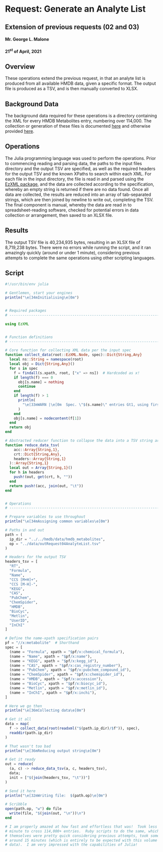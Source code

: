 # Request:  Generate an Analyte List
## Extension of previous requests (02 and 03)
#### Mr. George L. Malone
#### 21<sup>st</sup> of April, 2021


## Overview

These operations extend the previous request, in that an analyte list is
produced from all available HMDB data, given a specific format.  The output
file is produced as a TSV, and is then manually converted to XLSX.


## Background Data

The background data required for these operations is a directory containing the
XML for every HMDB Metabolites entry, numbering over 114,000.  The collection
or generation of these files is documented [here][1] and otherwise provided
[here][2].


## Operations

The Julia programming language was used to perform the operations.  Prior to
commencing reading and parsing data, the paths to the input files directory and
the output TSV are specified, as well as the required headers for the output
TSV and the known XPaths to search within each XML.  For each file in the input
directory, the file is read in and parsed using the [EzXML package][3], and the
data are collected according to the specification, whereby an empty string is
returned if there are no data found.  Once all data are collected, the results
are reduced into an array of tab-separated strings, which are then joined by
newline to write out, completing the TSV.  The final component is manual,
whereby the data are read in to spreadsheet-reading software, checked for
potential errors in data collection or arrangement, then saved to an XLSX file.


## Results

The output TSV file is 40,234,935 bytes, resulting in an XLSX file of 8,719,238
bytes.  There were no errors while running the script, and it ran amazingly
quickly (around or under 1 minute), considering previous attempts to complete
the same operations using other scripting languages.


## Script

```julia
#!/usr/bin/env julia

# Gentlemen, start your engines
println("\e[34mInitialising\e[0m")


# Required packages
# -----------------------------------------------------------------------------

using EzXML


# Function definitions
# -----------------------------------------------------------------------------

# Core function for collecting XML data per the input spec
function collect_data(root::EzXML.Node, spec)::Dict{String,Any}
  local ns::String = namespace(root)
  local obj = Dict{String,Any}()
  for s in spec
    f = findall(s.xpath, root, ["x" => ns])  # Hardcoded as x!
    if length(f) === 0
      obj[s.name] = nothing
      continue
    end
    if length(f) > 1
      println(
        "\e[33mWARN |\e[0m  Spec. \"$(s.name)\" entries Gt1, using first"
      )
    end
    obj[s.name] = nodecontent(f[1])
  end
  return obj
end

# Abstracted reducer function to collapse the data into a TSV string array
function reduce_data_tsv(
    acc::Array{String,1},
    crt::Dict{String,Any},
    headers::Array{String,1}
  )::Array{String,1}
  local out = Array{String,1}()
  for h in headers
    push!(out, get(crt, h, ""))
  end
  return push!(acc, join(out, "\t"))
end


# Operations
# -----------------------------------------------------------------------------

# Prepare variables to use throughout
println("\e[34mAssigning common variables\e[0m")

# Paths in and out
path = (
  ip_dir = "../../hmdb/data/hmdb_metabolites",
  op = "../data/outRequest04AnalyteList.tsv"
)

# Headers for the output TSV
headers_tsv = [
  "RT",
  "Formula",
  "Name",
  "CCS [M+H]+",
  "CCS [M-H]-",
  "KEGG",
  "CAS",
  "PubChem",
  "ChemSpider",
  "HMDB",
  "BioCyc",
  "Metlin",
  "UserID",
  "InChI"
]

# Define the name-xpath specification pairs
pf = "//x:metabolite"  # Shorthand
spec = [
  (name = "Formula", xpath = "$pf/x:chemical_formula"),
  (name = "Name", xpath = "$pf/x:name"),
  (name = "KEGG", xpath = "$pf/x:kegg_id"),
  (name = "CAS", xpath = "$pf/x:cas_registry_number"),
  (name = "PubChem", xpath = "$pf/x:pubchem_compound_id"),
  (name = "ChemSpider", xpath = "$pf/x:chemspider_id"),
  (name = "HMDB", xpath = "$pf/x:accession"),
  (name = "BioCyc", xpath = "$pf/x:biocyc_id"),
  (name = "Metlin", xpath = "$pf/x:metlin_id"),
  (name = "InChI", xpath = "$pf/x:inchi"),
]

# Here we go then
println("\e[36mCollecting data\e[0m")

# Get it all
data = map(
  f -> collect_data(root(readxml("$(path.ip_dir)/$f")), spec),
  readdir(path.ip_dir)
)

# That wasn't too bad
println("\e[36mReducing output string\e[0m")

# Get it ready
out = reduce(
  (a, c) -> reduce_data_tsv(a, c, headers_tsv),
  data;
  init = ["$(join(headers_tsv, "\t"))"]
)

# Send it here
println("\e[32mWriting file:  $(path.op)\e[0m")

# Scribble
open(path.op, "w") do file
  write(file, "$(join(out, "\n"))\n")
end

# I am properly amazed at how fast and effortless that was!  Took less than a
# minute to cross 114,000+ entries.  Ruby scripts to do the same, which
# themselves were pretty quick considering previous attempts, took somewhere
# around 15 minutes (which is entirely to be expected with this volume of
# data).  I am very impressed with the capabilities of Julia!
```


[1]:https://github.com/glm729/splitHmdbXml
[2]:https://github.com/glm729/mtdtag/blob/master/collect/collect00Hmdb.rb
[3]:https://github.com/JuliaIO/EzXML.jl
